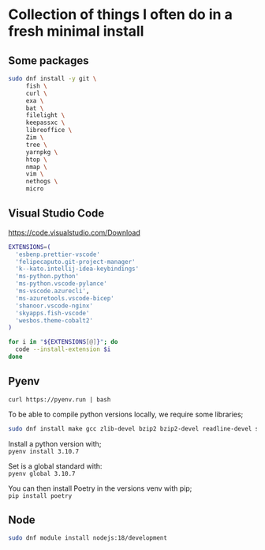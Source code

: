 # Collection of things I often do in a fresh minimal install

## Some packages

``` bash
sudo dnf install -y git \
     fish \
     curl \
     exa \
     bat \
     filelight \
     keepassxc \
     libreoffice \
     Zim \
     tree \
     yarnpkg \
     htop \
     nmap \
     vim \
     nethogs \
     micro
```

## Visual Studio Code

<https://code.visualstudio.com/Download>

``` bash
EXTENSIONS=(
  'esbenp.prettier-vscode'
  'felipecaputo.git-project-manager'
  'k--kato.intellij-idea-keybindings'
  'ms-python.python'
  'ms-python.vscode-pylance'
  'ms-vscode.azurecli',
  'ms-azuretools.vscode-bicep'
  'shanoor.vscode-nginx'
  'skyapps.fish-vscode'
  'wesbos.theme-cobalt2'
)

for i in "${EXTENSIONS[@]}"; do
  code --install-extension $i
done
```

## Pyenv

`curl https://pyenv.run | bash`

To be able to compile python versions locally, we require some libraries;

```bash
sudo dnf install make gcc zlib-devel bzip2 bzip2-devel readline-devel sqlite sqlite-devel openssl-devel tk-devel libffi-devel xz-devel
```

Install a python version with;  
`pyenv install 3.10.7`  

Set is a global standard with:  
`pyenv global 3.10.7`

You can then install Poetry in the versions venv with pip;  
`pip install poetry`

## Node
```bash
sudo dnf module install nodejs:18/development
```
